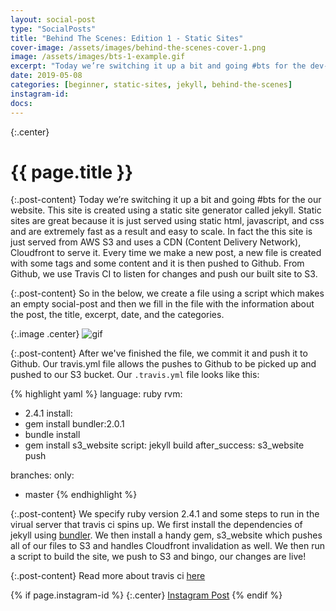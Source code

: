 ```yaml
---
layout: social-post
type: "SocialPosts"
title: "Behind The Scenes: Edition 1 - Static Sites"
cover-image: /assets/images/behind-the-scenes-cover-1.png
image: /assets/images/bts-1-example.gif
excerpt: "Today we’re switching it up a bit and going #bts for the dev-diaries.com website."
date: 2019-05-08
categories: [beginner, static-sites, jekyll, behind-the-scenes]
instagram-id: 
docs: 
---
```

{:.center}
# {{ page.title }}

{:.post-content}
Today we’re switching it up a bit and going #bts for the our website.
This site is created using a static site generator called jekyll. 
Static sites are great because it is just served using static html, javascript, 
and css and are extremely fast as a result and easy to scale. In fact the 
this site is just served from AWS S3 and uses a CDN (Content Delivery Network), 
Cloudfront to serve it. Every time we make a new post, a new file is created 
with some tags and some content and it is then pushed to Github. From Github, 
we use Travis CI to listen for changes and push our built site to S3.

{:.post-content}
So in the below, we create a file using a script which makes an empty social-post
and then we fill in the file with the information about the post, the title,
excerpt, date, and the categories.

{:.image .center}
![gif]({{page.image}})

{:.post-content}
After we've finished the file, we commit it and push it to Github. Our travis.yml
file allows the pushes to Github to be picked up and pushed to our S3 bucket.
Our `.travis.yml` file looks like this:

{% highlight yaml %}
language: ruby
rvm:
  - 2.4.1
install: 
  - gem install bundler:2.0.1
  - bundle install 
  - gem install s3_website
script: jekyll build
after_success: s3_website push

branches:
  only:
  - master
{% endhighlight %}

{:.post-content}
We specify ruby version 2.4.1 and some steps to run in the virual server that travis
ci spins up. We first install the dependencies of jekyll using <a href="https://bundler.io/" target="_blank">bundler</a>.
We then install a handy gem, s3_website which pushes all of our files to S3 and handles
Cloudfront invalidation as well. We then run a script to build the site, we push to S3 and bingo, our changes are live!

{:.post-content}
Read more about travis ci <a href="https://docs.travis-ci.com/" target="_blank">here</a>


{% if page.instagram-id %}
{:.center}
<a class="insta-link" href="https://www.instagram.com/p/{{page.instagram-id}}" target="_blank">Instagram Post</a>
{% endif %}
